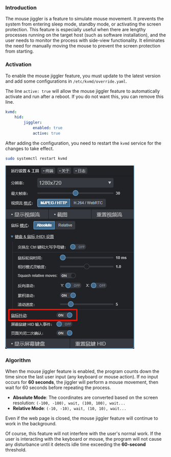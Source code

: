 ### Introduction

The mouse jiggler is a feature to simulate mouse movement. It prevents the system from entering sleep mode, standby mode, or activating the screen protection. This feature is especially useful when there are lengthy processes running on the target host (such as software installation), and the user needs to monitor the process with side-view functionality. It eliminates the need for manually moving the mouse to prevent the screen protection from starting.

### Activation
To enable the mouse jiggler feature, you must update to the latest version and add some configurations in `/etc/kvmd/override.yaml`.

The line `active: true` will allow the mouse jiggler feature to automatically activate and run after a reboot. If you do not want this, you can remove this line.

```yaml
kvmd:
    hid:
        jiggler:
            enabled: true
            active: true
```

After adding the configuration, you need to restart the `kvmd` service for the changes to take effect.

```bash
sudo systemctl restart kvmd
```

![PixPin_2024-06-30_19-39-44](./img/mouse_jiggler/PixPin_2024-06-30_19-39-44.png)


### Algorithm

When the mouse jiggler feature is enabled, the program counts down the time since the last user input (any keyboard or mouse action). If no input occurs for **60 seconds**, the jiggler will perform a mouse movement, then wait for 60 seconds before repeating the process.

- **Absolute Mode**: The coordinates are converted based on the screen resolution: `(-100, -100), wait, (100, 100), wait...`
- **Relative Mode**: `(-10, -10), wait, (10, 10), wait...`

Even if the web page is closed, the mouse jiggler feature will continue to work in the background.

Of course, this feature will not interfere with the user's normal work. If the user is interacting with the keyboard or mouse, the program will not cause any disturbance until it detects idle time exceeding the **60-second** threshold.